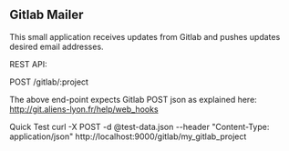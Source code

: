Gitlab Mailer
-------------

This small application receives updates from Gitlab and pushes updates desired email addresses.


REST API:

POST /gitlab/:project

The above end-point expects Gitlab POST json as explained here: 
http://git.aliens-lyon.fr/help/web_hooks

Quick Test
curl -X POST -d @test-data.json --header "Content-Type: application/json" http://localhost:9000/gitlab/my_gitlab_project

